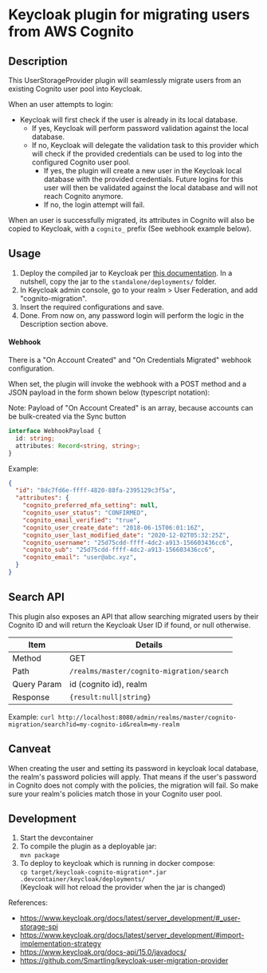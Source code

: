 # Keycloak plugin for migrating users from AWS Cognito

## Description

This UserStorageProvider plugin will seamlessly migrate users from an existing Cognito user pool into Keycloak.

When an user attempts to login:
- Keycloak will first check if the user is already in its local database.
  - If yes, Keycloak will perform password validation against the local database.
  - If no, Keycloak will delegate the validation task to this provider which will check if the provided credentials can be used to log into the configured Cognito user pool.
    - If yes, the plugin will create a new user in the Keycloak local database with the provided credentials. Future logins for this user will then be validated against the local database and will not reach Cognito anymore.
    - If no, the login attempt will fail.

When an user is successfully migrated, its attributes in Cognito will also be copied to Keycloak, with a `cognito_` prefix (See webhook example below).

## Usage

1. Deploy the compiled jar to Keycloak per [this documentation](https://www.keycloak.org/docs/latest/server_development/#registering-provider-implementations). In a nutshell, copy the jar to the `standalone/deployments/` folder.
1. In Keycloak admin console, go to your realm > User Federation, and add "cognito-migration".
1. Insert the required configurations and save.
1. Done. From now on, any password login will perform the logic in the Description section above.

#### Webhook

There is a "On Account Created" and "On Credentials Migrated" webhook configuration.

When set, the plugin will invoke the webhook with a POST method and a JSON payload in the form shown below (typescript notation):

Note: Payload of "On Account Created" is an array, because accounts can be bulk-created via the Sync button

```ts
interface WebhookPayload {
  id: string;
  attributes: Record<string, string>;
}
```

Example:

```json
{
  "id": "8dc7fd6e-ffff-4820-88fa-2395129c3f5a",
  "attributes": {
    "cognito_preferred_mfa_setting": null,
    "cognito_user_status": "CONFIRMED",
    "cognito_email_verified": "true",
    "cognito_user_create_date": "2018-06-15T06:01:16Z",
    "cognito_user_last_modified_date": "2020-12-02T05:32:25Z",
    "cognito_username": "25d75cdd-ffff-4dc2-a913-156603436cc6",
    "cognito_sub": "25d75cdd-ffff-4dc2-a913-156603436cc6",
    "cognito_email": "user@abc.xyz",
  }
}
```

## Search API

This plugin also exposes an API that allow searching migrated users by their Cognito ID and will return the Keycloak User ID if found, or null otherwise.

| Item | Details |
| -- | -- |
| Method | GET |
| Path | `/realms/master/cognito-migration/search` |
| Query Param | id (cognito id), realm |
| Response | `{result:null\|string}` |

Example: `curl http://localhost:8080/admin/realms/master/cognito-migration/search?id=my-cognito-id&realm=my-realm`

## Canveat

When creating the user and setting its password in keycloak local database, the realm's password policies will apply.
That means if the user's password in Cognito does not comply with the policies, the migration will fail.
So make sure your realm's policies match those in your Cognito user pool.

## Development

1. Start the devcontainer
1. To compile the plugin as a deployable jar:  
  `mvn package`
1. To deploy to keycloak which is running in docker compose:  
  `cp target/keycloak-cognito-migration*.jar .devcontainer/keycloak/deployments/`  
  (Keycloak will hot reload the provider when the jar is changed)

References:

- https://www.keycloak.org/docs/latest/server_development/#_user-storage-spi
- https://www.keycloak.org/docs/latest/server_development/#import-implementation-strategy
- https://www.keycloak.org/docs-api/15.0/javadocs/
- https://github.com/Smartling/keycloak-user-migration-provider
